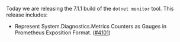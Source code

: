 Today we are releasing the 7.1.1 build of the `dotnet monitor` tool. This release includes:

- Represent System.Diagnostics.Metrics Counters as Gauges in Prometheus Exposition Format. ([#4101](https://github.com/dotnet/dotnet-monitor/pull/4101))